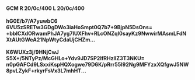 #### GCM R 20/0c/400 L 20/0c/400
**hG0E/b7/A7yuwbC6**<br/>**6VU5zSRETw3GDgDWo3iaHoSmpt0Q7b7+9BjpN5DsOns=**<br/>**+bbICXdORwamPhJA7yg7IUXFhv+RLcONZqI0sayKz9NwwirMAsmLFdNXtAUtGWeA21NpWtyCdaUjCHZm...**<br/><br/>
**K6WUXz3j/9HNjCwJ**<br/>**S5X+/5NTyPz/McGHLo+Ydv9JD7SP2lfRHzllZ3T3NKU=**<br/>**n0pGAFCd9LSxxiKspHQXogwe79D6K/pRrr55I92Ng9MFYzxXQfgwJ5NW8pvLZykF+rkyrFsVx3L7mhHT...**